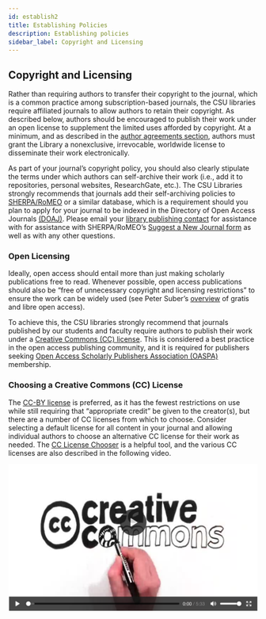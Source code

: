 ```yaml
---
id: establish2
title: Establishing Policies
description: Establishing policies
sidebar_label: Copyright and Licensing
---
```

## Copyright and Licensing

Rather than requiring authors to transfer their copyright to the journal, which is a common practice among subscription-based journals, the CSU libraries require affiliated journals to allow authors to retain their copyright. As described below, authors should be encouraged to publish their work under an open license to supplement the limited uses afforded by copyright. At a minimum, and as described in the [author agreements section](authors.md), authors must grant the Library a nonexclusive, irrevocable, worldwide license to disseminate their work electronically.

As part of your journal’s copyright policy, you should also clearly stipulate the terms under which authors can self-archive their work (i.e., add it to repositories, personal websites, ResearchGate, etc.). The CSU Libraries strongly recommends that journals add their self-archiving policies to [SHERPA/RoMEO](https://v2.sherpa.ac.uk/romeo/) or a similar database, which is a requirement should you plan to apply for your journal to be indexed in the Directory of Open Access Journals [(DOAJ)](https://doaj.org). Please email your [library publishing contact](contacts.md) for assistance with for assistance with SHERPA/RoMEO’s [Suggest a New Journal form](https://sherpa.ac.uk/forms/new-journal.php?service-identifier=romeo2) as well as with any other questions.

### Open Licensing

Ideally, open access should entail more than just making scholarly publications free to read. Whenever possible, open access publications should also be “free of unnecessary copyright and licensing restrictions” to ensure the work can be widely used (see Peter Suber’s [overview](https://sparcopen.org/our-work/gratis-and-libre-open-access/) of gratis and libre open access).

To achieve this, the CSU libraries strongly recommend that journals published by our students and faculty require authors to publish their work under a [Creative Commons (CC) license](https://creativecommons.org/licenses/). This is considered a best practice in the open access publishing community, and it is required for publishers seeking [Open Access Scholarly Publishers Association (OASPA)](https://oaspa.org/best-practices-licensing-attribution-need-to-know/) membership.

### Choosing a Creative Commons (CC) License

The [CC-BY license](https://creativecommons.org/licenses/by/4.0/) is preferred, as it has the fewest restrictions on use while still requiring that “appropriate credit” be given to the creator(s), but there are a number of CC licenses from which to choose. Consider selecting a default license for all content in your journal and allowing individual authors to choose an alternative CC license for their work as needed. The [CC License Chooser](https://creativecommons.org/choose/) is a helpful tool, and the various CC licenses are also described in the following video.

[![CC Licenses](assets/cc.png)](https://mirrors.creativecommons.org/movingimages/webm/CreativeCommonsKiwi_480p.webm)
